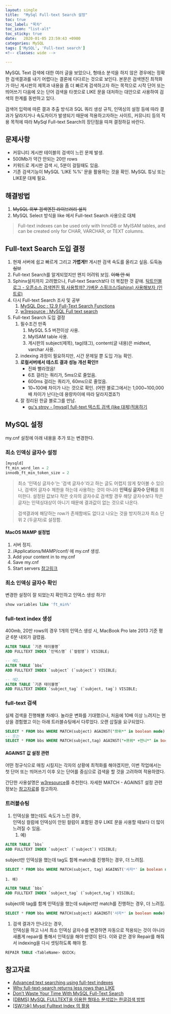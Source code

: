 ```yaml
---
layout: single
title:  "MySql Full-text Search 설정"
toc: true
toc_label: "목차"
toc_icon: "list-alt"
toc_sticky: true
date:   2020-01-05 23:59:43 +0900
categories: MySQL
tags: ['MySQL', 'Full-text search']
<!-- classes: wide -->

---
```



MySQL Text 검색에 대한 여러 글을 보았으나, 형태소 분석을 하지 않은 경우에는 정확한 검색결과를 내기 어렵다는 결론에 다다르는 것으로 보인다.
본문은 검색엔진 최적화가 아닌 게시판의 제목과 내용을 좀 더 빠르게 검색하고자 하는 목적으로 시작 단어 또는 띄어쓰기 다음에 오는 단어 검색을 타겟으로 LIKE 문을 대처하는 대안으로 사용하여 검색의 한계를 동반하고 있다.


검색어 입력에 따른 결과 추출 방식과 SQL 쿼리 생성 규칙, 인덱싱의 설정 등에 따라 결과가 달라지거나 속도차이가 발생되기 때문에 적용하고자하는 사이트, 커뮤니티 등의 적용 목적에 따라 MySql Full-text Search의 장단점을 따져 결정하길 바란다.



## 문제사항
* 커뮤니티 게시판 테이블의 검색이 느린 문제 발생.
* 500Mb가 약간 안되는 20만 rows
* 키워드로 게시판 검색 시, 5분이 걸릴때도 있음.
* 기존 검색기능이 MySQL 'LIKE %%' 문을 활용하는 것을 확인. MySQL 튜닝 또는 LIKE문 대체 필요.


## 해결방법
1. ~~MySQL 외부 검색엔진 라이브러리 설치~~
2. MySQL Select 방식을 like 에서 Full-text Search 사용으로 대체


>Full-text indexes can be used only with InnoDB or MyISAM tables, and can be created only for CHAR, VARCHAR, or TEXT columns.



## Full-text Search 도입 결정
1. 현재 서버에 쉽고 빠르게 그리고 **가볍게!!** 게시판 검색 속도를 올리고 싶음. ~~도둑놈 심보~~
1. Full-text Search를 알게되었지만 왠지 어려워 보임. ~~이해 안 되~~
1. Sphinx설치까지 고려했으나, Full-text Search보다 더 복잡한 것 같애. [탁트인블로그 - 오픈소스 검색엔진 뭐 사용할까? 가벼운 스핑크스(Sphinx) 사용해보자 (인트로)][taktin-sphinx]
1. 다시 Full-text Search 조사 및 공부
	1. [MySQL Doc : 12.9 Full-Text Search Functions][mysql-doc-fts]
	1. [w3resource : MySQL Full text search][w3resource-fts]
1. Full-text Search 도입 결정
	1. 필수조건 만족
		1. MySQL 5.5 버전이상 사용.
		1. MyISAM table 사용.
		1. 게시판의 subject(제목), tag(태그), content(글 내용)은 midtext, varchar 사용.
	1. indexing 과정이 필요하지만, 시간 문제일 뿐 도입 가능 확인.
	1. **로컬서버에서 테스트 결과 성능 개선 확인!!**
		* 진짜 빨라졌음!
		* 6초 걸리는 쿼리가, 5ms으로 줄었음.
		* 600ms 걸리는 쿼리가, 60ms으로 줄었음.
		* 10~100배 차이가 나는 것으로 확인. (어떤 블로그에서는 1,000~100,000배 차이가 난다는데 용량차이에 따라 달라지겠죠?)
	1. 잘 정리된 한글 블로그를 만남.
		* [gu's stroy - [mysql] full-text 텍스트 검색 (like 대체)적용하기][gusstroy-fts]


## MySQL 설정
my.cnf 설정에 아래 내용을 추가 또는 변경한다.

### 최소 인덱싱 글자수 설정
```sql
[mysqld]
ft_min_word_len = 2
innodb_ft_min_token_size = 2
```

> 최소 '인덱싱 글자수'는 '검색 글자수'라고 하는 글도 어렵지 않게 찾아볼 수 있으나, 검색어 글자수 제한을 하는데 사용하는 것이 아니라 **인덱싱 글자수 단위**를 의미한다.
설정된 값보다 작은 숫자의 글자수로 검색할 경우 해당 글자수보다 작은 글자는 인덱싱대상이 아니기 때문에 결과값이 없는 것으로 나온다.

> 검색결과에 해당하는 row가 존재함에도 없다고 나오는 것을 방지하고자 최소 단위 2 (두글자)로 설정함.


#### MacOS MAMP 설정법
1. 서버 정지.
1. /Applications/MAMP/conf/ 에 my.cnf 생성.
1. Add your content in to my.cnf
1. Save my.cnf
1. Start servers
[참고링크](https://stackoverflow.com/a/2869707/2043471)



### 최소 인덱싱 글자수 확인
변경한 설정이 잘 되었는지 확인하고 인덱스 생성 하기!
```sql
show variables like 'ft_min%'
```


### full-text index 생성
400mb, 20만 rows의 경우 1개의 인덱스 생성 시, MacBook Pro late 2013 기준 평균 6분 내외가 걸렸음.
```sql
ALTER TABLE `기존 테이블명` 
ADD FULLTEXT INDEX `인덱스명` (`컬럼명`) VISIBLE;

-- 예1.
ALTER TABLE `bbs` 
ADD FULLTEXT INDEX `subject` (`subject`) VISIBLE;

-- 예2.
ALTER TABLE `기존 테이블명` 
ADD FULLTEXT INDEX `subject_tag` (`subject, tag`) VISIBLE;
```


### full-text 검색
실제 검색을 진행해볼 차례다.
놀라운 변화를 기대했으나, 처음에 10배 이상 느려지는 현상을 경험했고 이는 아래 트러블슈팅에서 다루었다. 오랜 삽질을 요구되었다.
```sql
SELECT * FROM bbs WHERE MATCH(subject) AGAINST("쯔위*" in boolean mode)
-- 또는
SELECT * FROM bbs WHERE MATCH(subject,tag) AGAINST("+쯔위* +언니*" in boolean mode)
```

#### AGAINST 값 설정 관련
어떤 정규식으로 매칭 시킬지는 각자의 상황에 최적화를 해야겠지만, 이번 작업에서는 첫 단어 또는 띄어쓰기 이후 오는 단어를 중심으로 검색을 할 것을 고려하여 적용하였다.

간단한 사용설명은 [w3resource][w3resource-fts]를 추천한다.
자세한 MATCH - AGAINST 설정 관련 정보는 [참고자료][advanced-text-searching]를 참고하자.




### 트러블슈팅
1. 인덱싱을 했는데도 속도가 느린 경우,<br>
인덱싱 컬럼에 인덱싱이 안된 컬럼이 포함된 경우 LIKE 문을 사용할 때보다 더 많이 느려질 수 있음.
	1. 예)
```sql
ALTER TABLE `bbs` 
ADD FULLTEXT INDEX `subject` (`subject`) VISIBLE;
```
subject만 인덱싱을 했는데 tag도 함께 match를 진행하는 경우, 더 느려짐.
```sql
SELECT * FROM bbs WHERE MATCH(subject, tag) AGAINST('사자*' in boolean mode)
```


	1. 예)
```sql
ALTER TABLE `bbs` 
ADD FULLTEXT INDEX `subject_tag` (`subject,tag`) VISIBLE;
```
subject와 tag를 함께 인덱싱을 했는데 subject만 match를 진행하는 경우, 더 느려짐.
```sql
SELECT * FROM bbs WHERE MATCH(subject) AGAINST('사자*' in boolean mode)
```

1. 검색 결과가 안나오는 경우,<br>
인덱싱을 하고 나서 최소 인덱싱 글자수를 변경하면 자동으로 적용되는 것이 아니라 새롭게 repair를 통해서 인덱싱을 해야 반영이 된다.
이와 같은 경우 Repair를 해줘서 indexing을 다시 셋팅하도록 해야 함.
```sql
REPAIR TABLE <TableName> QUICK;
```


## 참고자료
* [Advanced text searching using full-text indexes][advanced-text-searching]
* [Why full-text-search returns less rows than LIKE][why-full-text-search-returns-less]
* [Don’t Waste Your Time With MySQL Full-Text Search][dont-waste-you-time-with-fts]
* [[DBMS] MySQL FULLTEXT을 이용한 형태소 분석없는 한글검색 방법][phpschool-fts]
* [[SW기술] Mysql Fulltext Index 의 활용][phpschool-fts-practice]

[taktin-sphinx]: https://cipleme.tistory.com/14
[mysql-doc-fts]: https://dev.mysql.com/doc/refman/5.6/en/fulltext-search.html
[w3resource-fts]: https://www.w3resource.com/mysql/mysql-full-text-search-functions.php
[gusstroy-fts]: http://lemon421.cafe24.com/blog/textyle/21512
[advanced-text-searching]: http://www.hackingwithphp.com/9/3/18/advanced-text-searching-using-full-text-indexes
[why-full-text-search-returns-less]: https://dba.stackexchange.com/questions/21118/why-full-text-search-returns-less-rows-than-like
[dont-waste-you-time-with-fts]: https://hackernoon.com/dont-waste-your-time-with-mysql-full-text-search-61f644a54dfa
[phpschool-fts]: https://www.phpschool.com/gnuboard4/bbs/board.php?bo_table=tipntech&wr_id=55543&sca=&sfl=wr_subject%7C%7Cwr_content&stx=%C7%D1%B1%DB%B0%CB%BB%F6&sop=
[phpschool-fts-practice]: https://www.phpschool.com/gnuboard4/bbs/board.php?bo_table=forum&wr_id=93666&sca=&sfl=wr_subject%7C%7Cwr_content&stx=%BF%AA%C0%CE%B5%A6%BD%BA&sop=and




